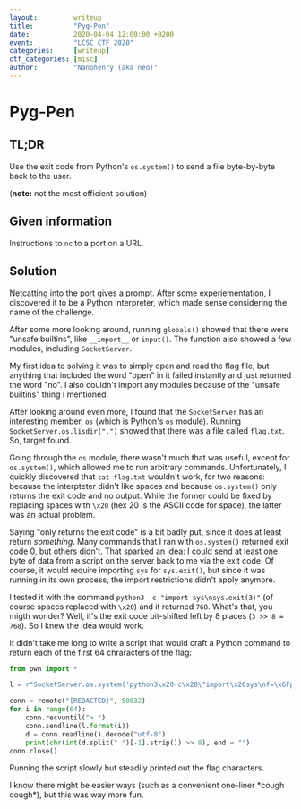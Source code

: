 ```yaml
---
layout:         writeup
title:          "Pyg-Pen"
date:           2020-04-04 12:00:00 +0200
event:          "LCSC CTF 2020"
categories:     [writeup]
ctf_categories: [misc]
author:         "Nanohenry (aka neo)"
---
```

# Pyg-Pen

## TL;DR

Use the exit code from Python's `os.system()` to send a file byte-by-byte back
to the user.

(**note:** not the most efficient solution)

## Given information

Instructions to `nc` to a port on a URL.

## Solution

Netcatting into the port gives a prompt. After some experiementation, I
discovered it to be a Python interpreter, which made sense considering the name
of the challenge.

After some more looking around, running `globals()` showed that there were
"unsafe builtins", like `__import__` or `input()`. The function also showed a
few modules, including `SocketServer`.

My first idea to solving it was to simply open and read the flag file, but
anything that included the word "open" in it failed instantly and just returned
the word "no". I also couldn't import any modules because of the "unsafe
builtins" thing I mentioned.

After looking around even more, I found that the `SocketServer` has an
interesting member, `os` (which is Python's `os` module). Running
`SocketServer.os.lisdir(".")` showed that there was a file called `flag.txt`.
So, target found.

Going through the `os` module, there wasn't much that was useful, except for
`os.system()`, which allowed me to run arbitrary commands. Unfortunately, I
quickly discovered that `cat flag.txt` wouldn't work, for two reasons: because
the interpteter didn't like spaces and because `os.system()` only returns the
exit code and no output. While the former could be fixed by replacing spaces
with `\x20` (hex 20 is the ASCII code for space), the latter was an actual
problem.

Saying "only returns the exit code" is a bit badly put, since it does at
least return *something*. Many commands that I ran with `os.system()` returned
exit code 0, but others didn't. That sparked an idea: I could send at least one
byte of data from a script on the server back to me via the exit code. Of
course, it would require importing  `sys` for `sys.exit()`, but since it was
running in its own process, the import restrictions didn't apply anymore.

I tested it with the command `python3 -c "import sys\nsys.exit(3)"` (of course
spaces replaced with `\x20`) and it returned `768`. What's that, you migth
wonder? Well, it's the exit code bit-shifted left by 8 places (`3 >> 8 = 768`).
So I knew the idea would work.

It didn't take me long to write a script that would craft a Python command to
return each of the first 64 chraracters of the flag:

```python
from pwn import *

l = r"SocketServer.os.system('python3\x20-c\x20\"import\x20sys\nf=\x6Fpen(\'flag.txt\',\'rb\').read()\nsys.exit(f[{}])\"')"

conn = remote("[REDACTED]", 50032)
for i in range(64):
	conn.recvuntil("> ")
	conn.sendline(l.format(i))
	d = conn.readline().decode("utf-8")
	print(chr(int(d.split(" ")[-1].strip()) >> 8), end = "")
conn.close()
```

Running the script slowly but steadily printed out the flag characters.

I know there might be easier ways (such as a convenient one-liner \*cough
cough\*), but this was way more fun.

